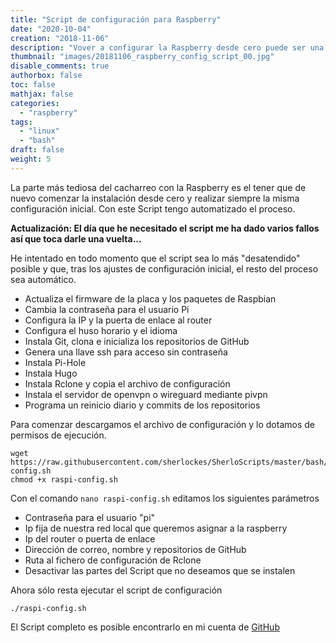 ```yaml
---
title: "Script de configuración para Raspberry"
date: "2020-10-04"
creation: "2018-11-06"
description: "Vover a configurar la Raspberry desde cero puede ser una tediosa labor, con este Script lo realizo de forma automática."
thumbnail: "images/20181106_raspberry_config_script_00.jpg"
disable_comments: true
authorbox: false
toc: false
mathjax: false
categories:
  - "raspberry"
tags:
  - "linux"
  - "bash"
draft: false
weight: 5
---
```

La parte más tediosa del cacharreo con la Raspberry es el tener que de nuevo comenzar la instalación desde cero y realizar siempre la misma configuración inicial.  Con este Script tengo automatizado el proceso.

**Actualización: El día que he necesitado el script me ha dado varios fallos así que toca darle una vuelta...**
<!--more-->
He intentado en todo momento que el script sea lo más "desatendido" posible y que, tras los ajustes de configuración inicial, el resto del proceso sea automático.

* Actualiza el firmware de la placa y los paquetes de Raspbian
* Cambia la contraseña para el usuario Pi
* Configura la IP y la puerta de enlace al router
* Configura el huso horario y el idioma
* Instala Git, clona e inicializa los repositorios de GitHub
* Genera una llave ssh para acceso sin contraseña
* Instala Pi-Hole
* Instala Hugo
* Instala Rclone y copia el archivo de configuración
* Instala el servidor de openvpn o wireguard mediante pivpn
* Programa un reinicio diario y commits de los repositorios

Para comenzar descargamos el archivo de configuración y lo dotamos de permisos de ejecución.

```
wget https://raw.githubusercontent.com/sherlockes/SherloScripts/master/bash/raspi-config.sh
chmod +x raspi-config.sh
```

Con el comando `nano raspi-config.sh` editamos los siguientes parámetros
* Contraseña para el usuario "pi"
* Ip fija de nuestra red local que queremos asignar a la raspberry
* Ip del router o puerta de enlace
* Dirección de correo, nombre y repositorios de GitHub
* Ruta al fichero de configuración de Rclone
* Desactivar las partes del Script que no deseamos que se instalen

Ahora sólo resta ejecutar el script de configuración

```
./raspi-config.sh
```

El Script completo es posible encontrarlo en mi cuenta de [GitHub]

[GitHub]: https://github.com/sherlockes/SherloScripts/blob/master/bash/raspi-config.sh
[11]: https://www.systutorials.com/39549/changing-linux-users-password-in-one-command-line/
[12]: https://pi-hole.net/
[13]: https://gist.github.com/steinwaywhw/a4cd19cda655b8249d908261a62687f8
